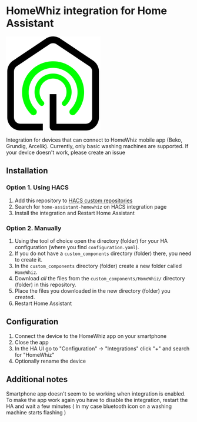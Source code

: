# HomeWhiz integration for Home Assistant

![HomeWhiz icon](./icons/icon.png)

Integration for devices that can connect to HomeWhiz mobile app (Beko, Grundig, Arcelik).
Currently, only basic washing machines are supported. If your device doesn't work, please create an issue

## Installation

### Option 1. Using HACS
1. Add this repository to [HACS custom repositories](https://hacs.xyz/docs/faq/custom_repositories/) 
2. Search for `home-assistant-homewhiz` on HACS integration page
3. Install the integration and Restart Home Assistant

### Option 2. Manually
1. Using the tool of choice open the directory (folder) for your HA configuration (where you find `configuration.yaml`).
2. If you do not have a `custom_components` directory (folder) there, you need to create it.
3. In the `custom_components` directory (folder) create a new folder called `HomeWhiz`.
4. Download _all_ the files from the `custom_components/HomeWhiz/` directory (folder) in this repository.
5. Place the files you downloaded in the new directory (folder) you created.
6. Restart Home Assistant

## Configuration

1. Connect the device to the HomeWhiz app on your smartphone
2. Close the app
3. In the HA UI go to "Configuration" -> "Integrations" click "+" and search for "HomeWhiz"
4. Optionally rename the device 


## Additional notes

Smartphone app doesn't seem to be working when integration is enabled. 
To make the app work again you have to disable the integration, restart the HA and wait a few minutes ( In my case bluetooth icon on a washing machine starts flashing )

